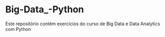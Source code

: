 # Big-Data_-Python
Este repositório contém exercícios do curso de Big Data e Data Analytics com Python
